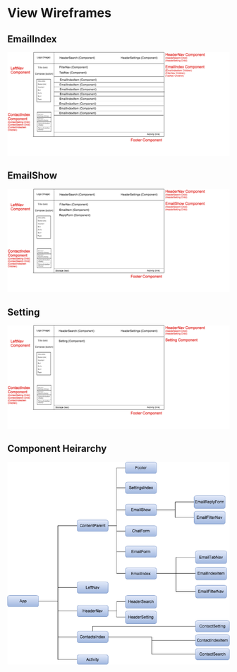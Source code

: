 # View Wireframes


## EmailIndex
![emailindex]

## EmailShow
![emailshow]

## Setting
![setting]

## Component Heirarchy
![flowchart]

[emailindex]: ./wireframes/emailindex.png
[emailshow]: ./wireframes/emailshow.png
[setting]: ./wireframes/setting.png
[flowchart]: ./wireframes/flowchart.png
